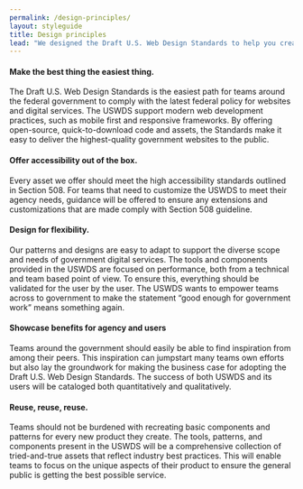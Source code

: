 ```yaml
---
permalink: /design-principles/
layout: styleguide
title: Design principles
lead: "We designed the Draft U.S. Web Design Standards to help you create better experiences for the American public. Here’s how using the Standards can help you:"
---
```


<div class="usa-grid-full">
  <div class="usa-width-one-half">
    <h4>Make the best thing the easiest thing.</h4>
    <p>The Draft U.S. Web Design Standards is the easiest path for teams around the federal government to comply with the latest federal policy for websites and digital services. The USWDS support modern web development practices, such as mobile first and responsive frameworks. By offering open-source, quick-to-download code and assets, the Standards make it easy to deliver the highest-quality government websites to the public.</p>
  </div>
  <div class="usa-width-one-half">
    <h4>Offer accessibility out of the box.</h4>
    <p>Every asset we offer should meet the high accessibility standards outlined in Section 508. For teams that need to customize the USWDS to meet their agency needs, guidance will be offered to ensure any extensions and customizations that are made comply with Section 508 guideline.</p>
  </div>
</div>
<div class="usa-grid-full">
  <div class="usa-width-one-half">
    <h4>Design for flexibility.</h4>
    <p>Our patterns and designs are easy to adapt to support the diverse scope and needs of government digital services. The tools and components provided in the USWDS are focused on performance, both from a technical and team based point of view. To ensure this, everything should be validated for the user by the user. The USWDS wants to empower teams across to government to make the statement “good enough for government work” means something again.</p>
  </div>
  <div class="usa-width-one-half">
    <h4>Showcase benefits for agency and users</h4>
    <p>Teams around the government should easily be able to find inspiration from among their peers. This inspiration can jumpstart many teams own efforts but also lay the groundwork for making the business case for adopting the Draft U.S. Web Design Standards. The success of both USWDS and its users will be cataloged both quantitatively and qualitatively.</p>
  </div>
</div>
<div class="usa-grid-full">
  <div class="usa-width-one-half">
    <h4>Reuse, reuse, reuse.</h4>
          <p>Teams should not be burdened with recreating basic components and patterns for every new product they create. The tools, patterns, and components present in the USWDS will be a comprehensive collection of tried-and-true assets that reflect industry best practices. This will enable teams to focus on the unique aspects of their product to ensure the general public is getting the best possible service.</p>
  </div>
</div>
